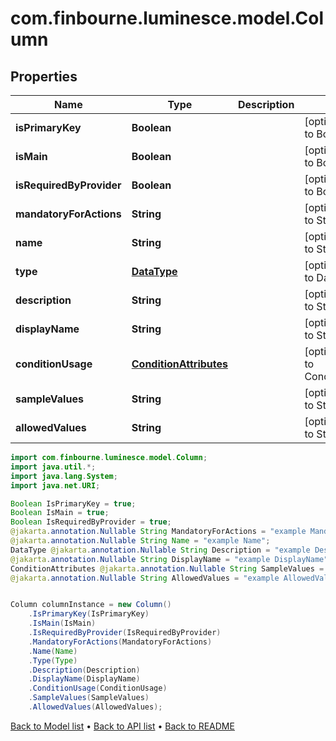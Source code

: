 # com.finbourne.luminesce.model.Column

## Properties

Name | Type | Description | Notes
------------ | ------------- | ------------- | -------------
**isPrimaryKey** | **Boolean** |  | [optional] [default to Boolean]
**isMain** | **Boolean** |  | [optional] [default to Boolean]
**isRequiredByProvider** | **Boolean** |  | [optional] [default to Boolean]
**mandatoryForActions** | **String** |  | [optional] [default to String]
**name** | **String** |  | [optional] [default to String]
**type** | [**DataType**](DataType.md) |  | [optional] [default to DataType]
**description** | **String** |  | [optional] [default to String]
**displayName** | **String** |  | [optional] [default to String]
**conditionUsage** | [**ConditionAttributes**](ConditionAttributes.md) |  | [optional] [default to ConditionAttributes]
**sampleValues** | **String** |  | [optional] [default to String]
**allowedValues** | **String** |  | [optional] [default to String]

```java
import com.finbourne.luminesce.model.Column;
import java.util.*;
import java.lang.System;
import java.net.URI;

Boolean IsPrimaryKey = true;
Boolean IsMain = true;
Boolean IsRequiredByProvider = true;
@jakarta.annotation.Nullable String MandatoryForActions = "example MandatoryForActions";
@jakarta.annotation.Nullable String Name = "example Name";
DataType @jakarta.annotation.Nullable String Description = "example Description";
@jakarta.annotation.Nullable String DisplayName = "example DisplayName";
ConditionAttributes @jakarta.annotation.Nullable String SampleValues = "example SampleValues";
@jakarta.annotation.Nullable String AllowedValues = "example AllowedValues";


Column columnInstance = new Column()
    .IsPrimaryKey(IsPrimaryKey)
    .IsMain(IsMain)
    .IsRequiredByProvider(IsRequiredByProvider)
    .MandatoryForActions(MandatoryForActions)
    .Name(Name)
    .Type(Type)
    .Description(Description)
    .DisplayName(DisplayName)
    .ConditionUsage(ConditionUsage)
    .SampleValues(SampleValues)
    .AllowedValues(AllowedValues);
```


[Back to Model list](../README.md#documentation-for-models) &#8226; [Back to API list](../README.md#documentation-for-api-endpoints) &#8226; [Back to README](../README.md)
